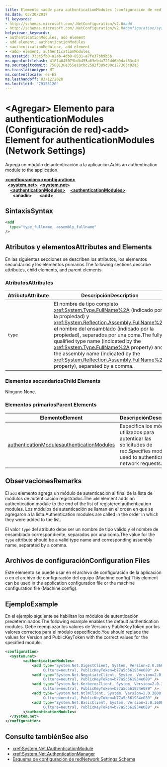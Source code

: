 ```yaml
---
title: Elemento <add> para authenticationModules (configuración de red)
ms.date: 03/30/2017
f1_keywords:
- http://schemas.microsoft.com/.NetConfiguration/v2.0#add
- http://schemas.microsoft.com/.NetConfiguration/v2.0#configuration/system.net/authenticationModules/add
helpviewer_keywords:
- authenticationModules, add element
- add element, authenticationModules
- <authenticationModules>, add element
- <add> element, authenticationModules
ms.assetid: 333c5fb0-a2ab-4db8-8531-a7fe37bb9b5b
ms.openlocfilehash: 4181a045079bdb455a63ebda722dd6b0daf33c4d
ms.sourcegitcommit: 7588136e355e10cbc2582f389c90c127363c02a5
ms.translationtype: MT
ms.contentlocale: es-ES
ms.lasthandoff: 03/12/2020
ms.locfileid: "79155120"
---
```

# <a name="add-element-for-authenticationmodules-network-settings"></a><span data-ttu-id="1d7d3-102">\<Agregar> Elemento para authenticationModules (Configuración de red)</span><span class="sxs-lookup"><span data-stu-id="1d7d3-102">\<add> Element for authenticationModules (Network Settings)</span></span>
<span data-ttu-id="1d7d3-103">Agrega un módulo de autenticación a la aplicación.</span><span class="sxs-lookup"><span data-stu-id="1d7d3-103">Adds an authentication module to the application.</span></span>  

<span data-ttu-id="1d7d3-104">[**\<configuración>**](../configuration-element.md)</span><span class="sxs-lookup"><span data-stu-id="1d7d3-104">[**\<configuration>**](../configuration-element.md)</span></span>\
<span data-ttu-id="1d7d3-105">&nbsp;&nbsp;[**\<system.net>**](system-net-element-network-settings.md)</span><span class="sxs-lookup"><span data-stu-id="1d7d3-105">&nbsp;&nbsp;[**\<system.net>**](system-net-element-network-settings.md)</span></span>\
<span data-ttu-id="1d7d3-106">&nbsp;&nbsp;&nbsp;&nbsp;[**\<authenticationModules>**](authenticationmodules-element-network-settings.md)</span><span class="sxs-lookup"><span data-stu-id="1d7d3-106">&nbsp;&nbsp;&nbsp;&nbsp;[**\<authenticationModules>**](authenticationmodules-element-network-settings.md)</span></span>\
<span data-ttu-id="1d7d3-107">&nbsp;&nbsp;&nbsp;&nbsp;&nbsp;&nbsp;**\<añadir>**</span><span class="sxs-lookup"><span data-stu-id="1d7d3-107">&nbsp;&nbsp;&nbsp;&nbsp;&nbsp;&nbsp;**\<add>**</span></span>

## <a name="syntax"></a><span data-ttu-id="1d7d3-108">Sintaxis</span><span class="sxs-lookup"><span data-stu-id="1d7d3-108">Syntax</span></span>  
  
```xml  
<add
  type="type_fullname, assembly_fullname"
/>  
```  
  
## <a name="attributes-and-elements"></a><span data-ttu-id="1d7d3-109">Atributos y elementos</span><span class="sxs-lookup"><span data-stu-id="1d7d3-109">Attributes and Elements</span></span>  
 <span data-ttu-id="1d7d3-110">En las siguientes secciones se describen los atributos, los elementos secundarios y los elementos primarios.</span><span class="sxs-lookup"><span data-stu-id="1d7d3-110">The following sections describe attributes, child elements, and parent elements.</span></span>  
  
### <a name="attributes"></a><span data-ttu-id="1d7d3-111">Atributos</span><span class="sxs-lookup"><span data-stu-id="1d7d3-111">Attributes</span></span>  
  
|<span data-ttu-id="1d7d3-112">**Atributo**</span><span class="sxs-lookup"><span data-stu-id="1d7d3-112">**Attribute**</span></span>|<span data-ttu-id="1d7d3-113">**Descripción**</span><span class="sxs-lookup"><span data-stu-id="1d7d3-113">**Description**</span></span>|  
|-------------------|---------------------|  
|`type`|<span data-ttu-id="1d7d3-114">El nombre de tipo completo <xref:System.Type.FullName%2A> (indicado por la propiedad) y <xref:System.Reflection.Assembly.FullName%2A> el nombre del ensamblado (indicado por la propiedad), separados por una coma.</span><span class="sxs-lookup"><span data-stu-id="1d7d3-114">The fully qualified type name (indicated by the <xref:System.Type.FullName%2A> property) and the assembly name (indicated by the <xref:System.Reflection.Assembly.FullName%2A> property), separated by a comma.</span></span>|  
  
### <a name="child-elements"></a><span data-ttu-id="1d7d3-115">Elementos secundarios</span><span class="sxs-lookup"><span data-stu-id="1d7d3-115">Child Elements</span></span>  
 <span data-ttu-id="1d7d3-116">Ninguno.</span><span class="sxs-lookup"><span data-stu-id="1d7d3-116">None.</span></span>  
  
### <a name="parent-elements"></a><span data-ttu-id="1d7d3-117">Elementos primarios</span><span class="sxs-lookup"><span data-stu-id="1d7d3-117">Parent Elements</span></span>  
  
|<span data-ttu-id="1d7d3-118">**Elemento**</span><span class="sxs-lookup"><span data-stu-id="1d7d3-118">**Element**</span></span>|<span data-ttu-id="1d7d3-119">**Descripción**</span><span class="sxs-lookup"><span data-stu-id="1d7d3-119">**Description**</span></span>|  
|-----------------|---------------------|  
|[<span data-ttu-id="1d7d3-120">authenticationModules</span><span class="sxs-lookup"><span data-stu-id="1d7d3-120">authenticationModules</span></span>](authenticationmodules-element-network-settings.md)|<span data-ttu-id="1d7d3-121">Especifica los módulos utilizados para autenticar las solicitudes de red.</span><span class="sxs-lookup"><span data-stu-id="1d7d3-121">Specifies modules used to authenticate network requests.</span></span>|  
  
## <a name="remarks"></a><span data-ttu-id="1d7d3-122">Observaciones</span><span class="sxs-lookup"><span data-stu-id="1d7d3-122">Remarks</span></span>  
 <span data-ttu-id="1d7d3-123">El `add` elemento agrega un módulo de autenticación al final de la lista de módulos de autenticación registrados.</span><span class="sxs-lookup"><span data-stu-id="1d7d3-123">The `add` element adds an authentication module to the end of the list of registered authentication modules.</span></span> <span data-ttu-id="1d7d3-124">Los módulos de autenticación se llaman en el orden en que se agregaron a la lista.</span><span class="sxs-lookup"><span data-stu-id="1d7d3-124">Authentication modules are called in the order in which they were added to the list.</span></span>  
  
 <span data-ttu-id="1d7d3-125">El valor `type` del atributo debe ser un nombre de tipo válido y el nombre de ensamblado correspondiente, separados por una coma.</span><span class="sxs-lookup"><span data-stu-id="1d7d3-125">The value for the `type` attribute should be a valid type name and corresponding assembly name, separated by a comma.</span></span>  
  
## <a name="configuration-files"></a><span data-ttu-id="1d7d3-126">Archivos de configuración</span><span class="sxs-lookup"><span data-stu-id="1d7d3-126">Configuration Files</span></span>  
 <span data-ttu-id="1d7d3-127">Este elemento se puede usar en el archivo de configuración de la aplicación o en el archivo de configuración del equipo (Machine.config).</span><span class="sxs-lookup"><span data-stu-id="1d7d3-127">This element can be used in the application configuration file or the machine configuration file (Machine.config).</span></span>  
  
## <a name="example"></a><span data-ttu-id="1d7d3-128">Ejemplo</span><span class="sxs-lookup"><span data-stu-id="1d7d3-128">Example</span></span>  
 <span data-ttu-id="1d7d3-129">En el ejemplo siguiente se habilitan los módulos de autenticación predeterminados.</span><span class="sxs-lookup"><span data-stu-id="1d7d3-129">The following example enables the default authentication modules.</span></span> <span data-ttu-id="1d7d3-130">Debe reemplazar los valores de Version y PublicKeyToken por los valores correctos para el módulo especificado.</span><span class="sxs-lookup"><span data-stu-id="1d7d3-130">You should replace the values for Version and PublicKeyToken with the correct values for the specified module.</span></span>  
  
```xml  
<configuration>  
  <system.net>  
        <authenticationModules>  
            <add type="System.Net.DigestClient, System, Version=2.0.3600.0,  
                 Culture=neutral, PublicKeyToken=b77a5c561934e089" />  
            <add type="System.Net.NegotiateClient, System, Version=2.0.3600.0,  
                 Culture=neutral, PublicKeyToken=b77a5c561934e089" />  
            <add type="System.Net.KerberosClient, System, Version=2.0.3600.0,  
                 Culture=neutral, PublicKeyToken=b77a5c561934e089" />  
            <add type="System.Net.NtlmClient, System, Version=2.0.3600.0,  
                 Culture=neutral, PublicKeyToken=b77a5c561934e089" />  
            <add type="System.Net.BasicClient, System, Version=2.0.3600.0,  
                 Culture=neutral, PublicKeyToken=b77a5c561934e089" />  
        </authenticationModules>  
  </system.net>  
</configuration>  
```  
  
## <a name="see-also"></a><span data-ttu-id="1d7d3-131">Consulte también</span><span class="sxs-lookup"><span data-stu-id="1d7d3-131">See also</span></span>

- <xref:System.Net.IAuthenticationModule>
- <xref:System.Net.AuthenticationManager>
- [<span data-ttu-id="1d7d3-132">Esquema de configuración de red</span><span class="sxs-lookup"><span data-stu-id="1d7d3-132">Network Settings Schema</span></span>](index.md)
